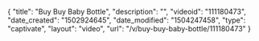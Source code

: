 {
    "title": "Buy Buy Baby Bottle",
    "description": "",
    "videoid": "111180473",
    "date_created": "1502924645",
    "date_modified": "1504247458",
    "type": "captivate",
    "layout": "video",
    "url": "\/v\/buy-buy-baby-bottle\/111180473"
}